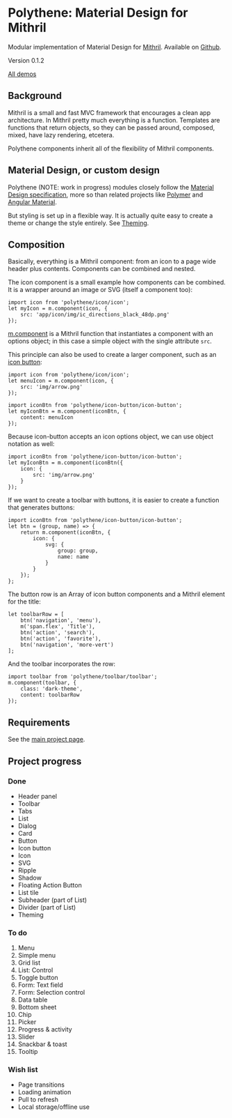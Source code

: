 # Polythene: Material Design for Mithril

Modular implementation of Material Design for [Mithril](http://lhorie.github.io/mithril). Available on [Github](https://github.com/ArthurClemens/Polythene).

Version 0.1.2

<a class="btn-demo" href="http://arthurclemens.github.io/Polythene-Examples/index.html">All demos</a>


## Background

Mithril is a small and fast MVC framework that encourages a clean app architecture. In Mithril pretty much everything is a function. Templates are functions that return objects, so they can be passed around, composed, mixed, have lazy rendering, etcetera.

Polythene components inherit all of the flexibility of Mithril components.



## Material Design, or custom design

Polythene (NOTE: work in progress) modules closely follow the [Material Design specification](http://www.google.com/design/spec/material-design/introduction.html), more so than related projects like [Polymer](http://polymer-project.org) and [Angular Material](https://material.angularjs.org/).

But styling is set up in a flexible way. It is actually quite easy to create a theme or change the style entirely. See [Theming](#theme).



## Composition

Basically, everything is a Mithril component: from an icon to a page wide header plus contents. Components can be combined and nested.

The icon component is a small example how components can be combined. It is a wrapper around an image or SVG (itself a component too):

	import icon from 'polythene/icon/icon';
	let myIcon = m.component(icon, {
		src: 'app/icon/img/ic_directions_black_48dp.png'
	});

[m.component](https://github.com/lhorie/mithril.js/blob/components/docs/mithril.component.md) is a Mithril function that instantiates a component with an options object; in this case a simple object with the single attribute `src`.

This principle can also be used to create a larger component, such as an [icon button](#icon-button):

	import icon from 'polythene/icon/icon';
	let menuIcon = m.component(icon, {
	    src: 'img/arrow.png'
	});

	import iconBtn from 'polythene/icon-button/icon-button';
	let myIconBtn = m.component(iconBtn, {
		content: menuIcon
	});

Because icon-button accepts an icon options object, we can use object notation as well:

	import iconBtn from 'polythene/icon-button/icon-button';
	let myIconBtn = m.component(iconBtn({
		icon: {
		    src: 'img/arrow.png'
		}
	});

If we want to create a toolbar with buttons, it is easier to create a function that generates buttons:

	import iconBtn from 'polythene/icon-button/icon-button';
	let btn = (group, name) => {
	    return m.component(iconBtn, {
	        icon: {
	            svg: {
	                group: group,
	                name: name
	            }
	        }
	    });
	};

The button row is an Array of icon button components and a Mithril element for the title:

	let toolbarRow = [
	    btn('navigation', 'menu'),
	    m('span.flex', 'Title'),
	    btn('action', 'search'),
	    btn('action', 'favorite'),
	    btn('navigation', 'more-vert')
	];

And the toolbar incorporates the row:

	import toolbar from 'polythene/toolbar/toolbar';
	m.component(toolbar, {
        class: 'dark-theme',
        content: toolbarRow
    });



## Requirements

See the [main project page](https://github.com/ArthurClemens/Polythene).


## Project progress

### Done

* Header panel
* Toolbar
* Tabs
* List
* Dialog
* Card
* Button
* Icon button
* Icon
* SVG
* Ripple
* Shadow
* Floating Action Button
* List tile
* Subheader (part of List)
* Divider (part of List)
* Theming

### To do

1. Menu
1. Simple menu
1. Grid list
1. List: Control
1. Toggle button
1. Form: Text field
1. Form: Selection control
1. Data table
1. Bottom sheet
1. Chip
1. Picker
1. Progress & activity
1. Slider
1. Snackbar & toast
1. Tooltip

### Wish list

* Page transitions
* Loading animation
* Pull to refresh
* Local storage/offline use


